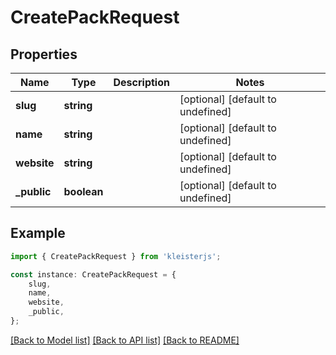 # CreatePackRequest


## Properties

Name | Type | Description | Notes
------------ | ------------- | ------------- | -------------
**slug** | **string** |  | [optional] [default to undefined]
**name** | **string** |  | [optional] [default to undefined]
**website** | **string** |  | [optional] [default to undefined]
**_public** | **boolean** |  | [optional] [default to undefined]

## Example

```typescript
import { CreatePackRequest } from 'kleisterjs';

const instance: CreatePackRequest = {
    slug,
    name,
    website,
    _public,
};
```

[[Back to Model list]](../README.md#documentation-for-models) [[Back to API list]](../README.md#documentation-for-api-endpoints) [[Back to README]](../README.md)

